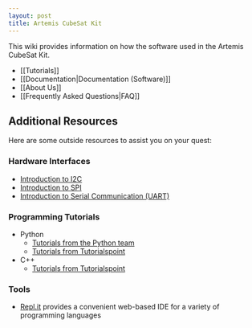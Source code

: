 ```yaml
---
layout: post
title: Artemis CubeSat Kit
---
```



This wiki provides information on how the software used in the Artemis CubeSat Kit.

* [[Tutorials]]
* [[Documentation|Documentation (Software)]]
* [[About Us]]
* [[Frequently Asked Questions|FAQ]]

## Additional Resources
Here are some outside resources to assist you on your quest:

### Hardware Interfaces
  * [Introduction to I2C](https://www.corelis.com/education/tutorials/i2c-tutorial/)
  * [Introduction to SPI](https://www.corelis.com/education/tutorials/spi-tutorial/)
  * [Introduction to Serial Communication (UART)](https://learn.sparkfun.com/tutorials/serial-communication/all)

### Programming Tutorials
  * Python
    * [Tutorials from the Python team](https://docs.python.org/3/tutorial/)
    * [Tutorials from Tutorialspoint](https://www.tutorialspoint.com/python/index.htm)
  * C++
    * [Tutorials from Tutorialspoint](https://www.tutorialspoint.com/cplusplus/index.htm)
### Tools
  * [Repl.it](https://repl.it/) provides a convenient web-based IDE for a variety of programming languages

